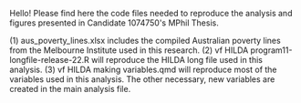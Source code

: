 Hello! Please find here the code files needed to reproduce the analysis and figures presented in Candidate 1074750's MPhil Thesis.

(1) aus_poverty_lines.xlsx includes the compiled Australian poverty lines from the Melbourne Institute used in this research.
(2) vf HILDA program11-longfile-release-22.R will reproduce the HILDA long file used in this analysis.
(3) vf HILDA making variables.qmd will reproduce most of the variables used in this analysis. The other necessary, new variables are created in the main analysis file.
